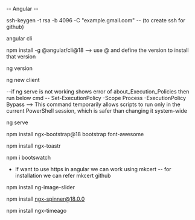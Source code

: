 -- Angular --

ssh-keygen -t rsa -b 4096 -C "example.gmail.com" -- (to create ssh for github)

angular cli

npm install -g @angular/cli@18  -->   use @ and define the version to install that version

ng version 

ng new client

--if ng serve is not working shows error of about_Execution_Policies then run below cmd --
Set-ExecutionPolicy -Scope Process -ExecutionPolicy Bypass   -->  This command temporarily allows scripts to run only in the current PowerShell session, which is safer than changing it system-wide

ng serve

npm install ngx-bootstrap@18 bootstrap font-awesome

npm install ngx-toastr

npm i bootswatch

* If want to use https in angular we can work using mkcert -- for installation we can refer mkcert github

npm install ng-image-slider

npm install ngx-spinner@18.0.0

npm install ngx-timeago
